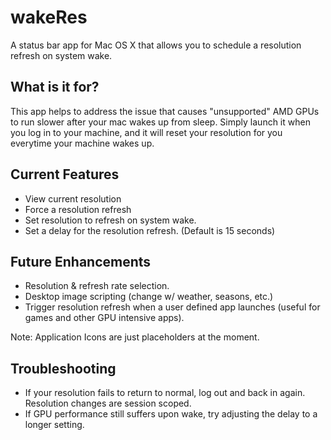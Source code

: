 wakeRes
=======

A status bar app for Mac OS X that allows you to schedule a resolution refresh on system wake.

What is it for?
----------------
This app helps to address the issue that causes "unsupported" AMD GPUs to run slower after your mac wakes up from
sleep. Simply launch it when you log in to your machine, and it will reset your resolution for you everytime your
machine wakes up.

Current Features
----------------
- View current resolution
- Force a resolution refresh
- Set resolution to refresh on system wake.
- Set a delay for the resolution refresh. (Default is 15 seconds)

Future Enhancements
-------------------
- Resolution & refresh rate selection.
- Desktop image scripting (change w/ weather, seasons, etc.)
- Trigger resolution refresh when a user defined app launches (useful for games and other GPU intensive apps).

Note: Application Icons are just placeholders at the moment.

Troubleshooting
---------------
- If your resolution fails to return to normal, log out and back in again. Resolution changes are session scoped.  
- If GPU performance still suffers upon wake, try adjusting the delay to a longer setting.

